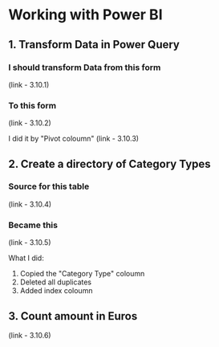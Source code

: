 # Working with Power BI

## 1. Transform Data in Power Query

### I should transform Data from this form
(link - 3.10.1)

### To this form
(link - 3.10.2)

I did it by "Pivot coloumn"
(link - 3.10.3)

## 2. Create a directory of Category Types

### Source for this table
(link - 3.10.4)

### Became this
(link - 3.10.5)

What I did:
1) Copied the "Category Type" coloumn
2) Deleted all duplicates
3) Added index coloumn

## 3. Count amount in Euros
(link - 3.10.6)
